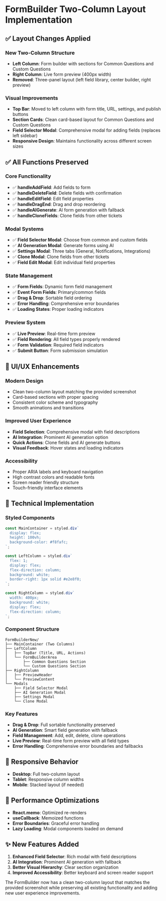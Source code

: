 # FormBuilder Two-Column Layout Implementation

## ✅ Layout Changes Applied

### **New Two-Column Structure**
- **Left Column**: Form builder with sections for Common Questions and Custom Questions
- **Right Column**: Live form preview (400px width)
- **Removed**: Three-panel layout (left field library, center builder, right preview)

### **Visual Improvements**
- **Top Bar**: Moved to left column with form title, URL, settings, and publish buttons
- **Section Cards**: Clean card-based layout for Common Questions and Custom Questions
- **Field Selector Modal**: Comprehensive modal for adding fields (replaces left sidebar)
- **Responsive Design**: Maintains functionality across different screen sizes

## ✅ All Functions Preserved

### **Core Functionality**
- ✅ **handleAddField**: Add fields to form
- ✅ **handleDeleteField**: Delete fields with confirmation
- ✅ **handleEditField**: Edit field properties
- ✅ **handleDragEnd**: Drag and drop reordering
- ✅ **handleAIGenerate**: AI form generation with fallback
- ✅ **handleCloneFields**: Clone fields from other tickets

### **Modal Systems**
- ✅ **Field Selector Modal**: Choose from common and custom fields
- ✅ **AI Generation Modal**: Generate forms using AI
- ✅ **Settings Modal**: Three tabs (General, Notifications, Integrations)
- ✅ **Clone Modal**: Clone fields from other tickets
- ✅ **Field Edit Modal**: Edit individual field properties

### **State Management**
- ✅ **Form Fields**: Dynamic form field management
- ✅ **Event Form Fields**: Primary/common fields
- ✅ **Drag & Drop**: Sortable field ordering
- ✅ **Error Handling**: Comprehensive error boundaries
- ✅ **Loading States**: Proper loading indicators

### **Preview System**
- ✅ **Live Preview**: Real-time form preview
- ✅ **Field Rendering**: All field types properly rendered
- ✅ **Form Validation**: Required field indicators
- ✅ **Submit Button**: Form submission simulation

## 🎨 UI/UX Enhancements

### **Modern Design**
- Clean two-column layout matching the provided screenshot
- Card-based sections with proper spacing
- Consistent color scheme and typography
- Smooth animations and transitions

### **Improved User Experience**
- **Field Selection**: Comprehensive modal with field descriptions
- **AI Integration**: Prominent AI generation option
- **Quick Actions**: Clone fields and AI generate buttons
- **Visual Feedback**: Hover states and loading indicators

### **Accessibility**
- Proper ARIA labels and keyboard navigation
- High contrast colors and readable fonts
- Screen reader friendly structure
- Touch-friendly interface elements

## 🔧 Technical Implementation

### **Styled Components**
```jsx
const MainContainer = styled.div`
  display: flex;
  height: 100vh;
  background-color: #f8fafc;
`;

const LeftColumn = styled.div`
  flex: 1;
  display: flex;
  flex-direction: column;
  background: white;
  border-right: 1px solid #e2e8f0;
`;

const RightColumn = styled.div`
  width: 400px;
  background: white;
  display: flex;
  flex-direction: column;
`;
```

### **Component Structure**
```
FormBuilderNew/
├── MainContainer (Two Columns)
├── LeftColumn
│   ├── TopBar (Title, URL, Actions)
│   └── FormBuilderArea
│       ├── Common Questions Section
│       └── Custom Questions Section
├── RightColumn
│   ├── PreviewHeader
│   └── PreviewContent
└── Modals
    ├── Field Selector Modal
    ├── AI Generation Modal
    ├── Settings Modal
    └── Clone Modal
```

### **Key Features**
- **Drag & Drop**: Full sortable functionality preserved
- **AI Generation**: Smart field generation with fallback
- **Field Management**: Add, edit, delete, clone operations
- **Live Preview**: Real-time form preview with all field types
- **Error Handling**: Comprehensive error boundaries and fallbacks

## 📱 Responsive Behavior
- **Desktop**: Full two-column layout
- **Tablet**: Responsive column widths
- **Mobile**: Stacked layout (if needed)

## 🚀 Performance Optimizations
- **React.memo**: Optimized re-renders
- **useCallback**: Memoized functions
- **Error Boundaries**: Graceful error handling
- **Lazy Loading**: Modal components loaded on demand

## ✨ New Features Added
1. **Enhanced Field Selector**: Rich modal with field descriptions
2. **AI Integration**: Prominent AI generation with fallback
3. **Better Visual Hierarchy**: Clear section organization
4. **Improved Accessibility**: Better keyboard and screen reader support

The FormBuilder now has a clean two-column layout that matches the provided screenshot while preserving all existing functionality and adding new user experience improvements.